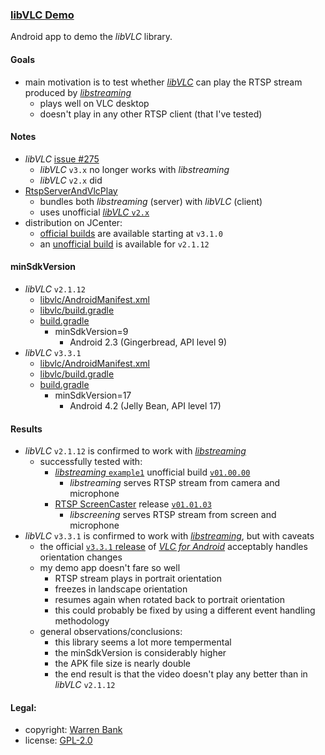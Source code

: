 ### [libVLC Demo](https://github.com/warren-bank/Android-libVLC-Demo)

Android app to demo the _libVLC_ library.

#### Goals

* main motivation is to test whether [_libVLC_](https://code.videolan.org/videolan/vlc-android) can play the RTSP stream produced by [_libstreaming_](https://github.com/fyhertz/libstreaming)
  - plays well on VLC desktop
  - doesn't play in any other RTSP client (that I've tested)

#### Notes

* _libVLC_ [issue &num;275](https://code.videolan.org/videolan/vlc-android/-/issues/275)
  - _libVLC_ `v3.x` no longer works with _libstreaming_
  - _libVLC_ `v2.x` did
* [RtspServerAndVlcPlay](https://github.com/wobiancao/RtspServerAndVlcPlay)
  - bundles both _libstreaming_ (server) with _libVLC_ (client)
  - uses unofficial [_libVLC_ `v2.x`](https://github.com/mrmaffen/vlc-android-sdk)
* distribution on JCenter:
  - [official builds](https://mvnrepository.com/artifact/org.videolan.android/libvlc-all?repo=jcenter) are available starting at `v3.1.0`
  - an [unofficial build](https://mvnrepository.com/artifact/de.mrmaffen/libvlc-android) is available for `v2.1.12`

#### minSdkVersion

* _libVLC_ `v2.1.12`
  - [libvlc/AndroidManifest.xml](https://code.videolan.org/videolan/vlc-android/-/blob/2.1.12/libvlc/AndroidManifest.xml)
  - [libvlc/build.gradle](https://code.videolan.org/videolan/vlc-android/-/blob/2.1.12/libvlc/build.gradle)
  - [build.gradle](https://code.videolan.org/videolan/vlc-android/-/blob/2.1.12/build.gradle)
    * minSdkVersion=9
      - Android 2.3 (Gingerbread, API level 9)
* _libVLC_ `v3.3.1`
  - [libvlc/AndroidManifest.xml](https://code.videolan.org/videolan/vlc-android/-/blob/3.3.1/libvlc/AndroidManifest.xml)
  - [libvlc/build.gradle](https://code.videolan.org/videolan/vlc-android/-/blob/3.3.1/libvlc/build.gradle)
  - [build.gradle](https://code.videolan.org/videolan/vlc-android/-/blob/3.3.1/build.gradle)
    * minSdkVersion=17
      - Android 4.2 (Jelly Bean, API level 17)

#### Results

* _libVLC_ `v2.1.12` is confirmed to work with [_libstreaming_](https://github.com/fyhertz/libstreaming)
  - successfully tested with:
    * [_libstreaming_ `example1`](https://github.com/fyhertz/libstreaming-examples/tree/master/example1) unofficial build [`v01.00.00`](https://github.com/warren-bank/Android-libraries/releases/tag/fyhertz%2Flibstreaming-examples%2Fv01.00.00)
      - _libstreaming_ serves RTSP stream from camera and microphone
    * [RTSP ScreenCaster](https://github.com/warren-bank/Android-RTSP-ScreenCaster) release [`v01.01.03`](https://github.com/warren-bank/Android-RTSP-ScreenCaster/releases/tag/v01.01.03)
      - _libscreening_ serves RTSP stream from screen and microphone
* _libVLC_ `v3.3.1` is confirmed to work with [_libstreaming_](https://github.com/fyhertz/libstreaming), but with caveats
  - the official [`v3.3.1` release](https://get.videolan.org/vlc-android/3.3.1/) of [_VLC for Android_](https://www.videolan.org/vlc/download-android.html) acceptably handles orientation changes
  - my demo app doesn't fare so well
    * RTSP stream plays in portrait orientation
    * freezes in landscape orientation
    * resumes again when rotated back to portrait orientation
    * this could probably be fixed by using a different event handling methodology
  - general observations/conclusions:
    * this library seems a lot more tempermental
    * the minSdkVersion is considerably higher
    * the APK file size is nearly double
    * the end result is that the video doesn't play any better than in _libVLC_ `v2.1.12`

#### Legal:

* copyright: [Warren Bank](https://github.com/warren-bank)
* license: [GPL-2.0](https://www.gnu.org/licenses/old-licenses/gpl-2.0.txt)
